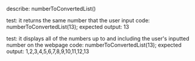 describe: numberToConvertedList()

test: it returns the same number that the user input
code: numberToConvertedList(13);
expected output: 13

test: it displays all of the numbers up to and including the user's inputted number on the webpage
code: numberToConvertedList(13);
expected output: 1,2,3,4,5,6,7,8,9,10,11,12,13

